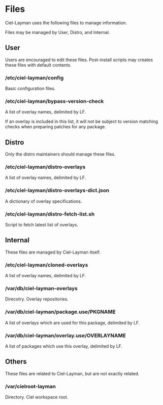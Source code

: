 # Files

Ciel-Layman uses the following files to manage information.

Files may be managed by User, Distro, and Internal.




## User

Users are encouraged to edit these files. Post-install scripts may creates these files with default contents.

### /etc/ciel-layman/config

Basic configuration files.

### /etc/ciel-layman/bypass-version-check

A list of overlay names, delimited by LF.

If an overlay is included in this list, it will not be subject to version matching checks
when preparing patches for any package.





## Distro

Only the distro maintainers should manage these files.

### /etc/ciel-layman/distro-overlays

A list of overlay names, delimited by LF.

### /etc/ciel-layman/distro-overlays-dict.json

A dictionary of overlay specifications.

### /etc/ciel-layman/distro-fetch-list.sh

Script to fetch latest list of overlays.



## Internal

These files are managed by Ciel-Layman itself.

### /etc/ciel-layman/cloned-overlays

A list of overlay names, delimited by LF.

### /var/db/ciel-layman-overlays

Direcotry. Overlay repositories.

### /var/db/ciel-layman/package.use/PKGNAME

A list of overlays which are used for this package, delimited by LF.

### /var/db/ciel-layman/overlay.use/OVERLAYNAME

A list of packages which use this overlay, delimited by LF.




## Others

These files are related to Ciel-Layman, but are not exactly related.

### /var/cielroot-layman

Directory. Ciel workspace root.


